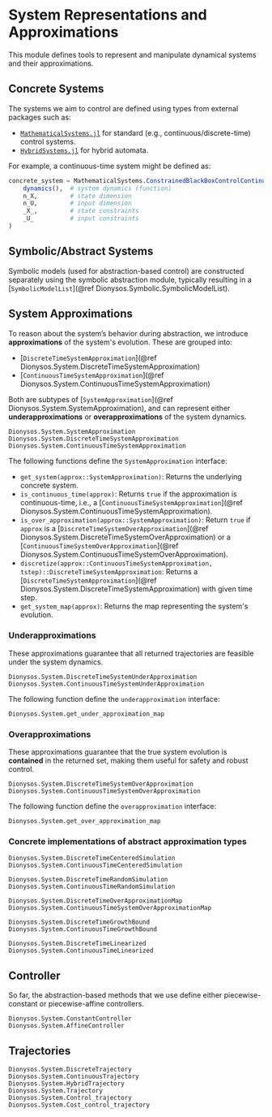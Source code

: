 # System Representations and Approximations

This module defines tools to represent and manipulate dynamical systems and their approximations.

## Concrete Systems

The systems we aim to control are defined using types from external packages such as:

- [`MathematicalSystems.jl`](https://github.com/JuliaReach/MathematicalSystems.jl) for standard (e.g., continuous/discrete-time) control systems.
- [`HybridSystems.jl`](https://github.com/blegat/HybridSystems.jl) for hybrid automata.

For example, a continuous-time system might be defined as:

```julia
concrete_system = MathematicalSystems.ConstrainedBlackBoxControlContinuousSystem(
    dynamics(),  # system dynamics (function)
    n_X,         # state dimension
    n_U,         # input dimension
    _X_,         # state constraints
    _U_          # input constraints
)
```

## Symbolic/Abstract Systems

Symbolic models (used for abstraction-based control) are constructed separately using the symbolic abstraction module, typically resulting in a [`SymbolicModelList`](@ref Dionysos.Symbolic.SymbolicModelList).

## System Approximations

To reason about the system’s behavior during abstraction, we introduce **approximations** of the system's evolution. These are grouped into:

- [`DiscreteTimeSystemApproximation`](@ref Dionysos.System.DiscreteTimeSystemApproximation)
- [`ContinuousTimeSystemApproximation`](@ref Dionysos.System.ContinuousTimeSystemApproximation)

Both are subtypes of [`SystemApproximation`](@ref Dionysos.System.SystemApproximation), and can represent either **underapproximations** or **overapproximations** of the system dynamics.

```@docs
Dionysos.System.SystemApproximation
Dionysos.System.DiscreteTimeSystemApproximation
Dionysos.System.ContinuousTimeSystemApproximation
```

The following functions define the `SystemApproximation` interface:

- `get_system(approx::SystemApproximation)`: Returns the underlying concrete system.
- `is_continuous_time(approx)`: Returns `true` if the approximation is continuous-time, i.e., a [`ContinuousTimeSystemApproximation`](@ref Dionysos.System.ContinuousTimeSystemApproximation).
- `is_over_approximation(approx::SystemApproximation)`: Return `true` if `approx` is a [`DiscreteTimeSystemOverApproximation`](@ref Dionysos.System.DiscreteTimeSystemOverApproximation) or a [`ContinuousTimeSystemOverApproximation`](@ref Dionysos.System.ContinuousTimeSystemOverApproximation).
- `discretize(approx::ContinuousTimeSystemApproximation, tstep)::DiscreteTimeSystemApproximation`: Returns a  [`DiscreteTimeSystemApproximation`](@ref Dionysos.System.DiscreteTimeSystemApproximation) with given time step.
- `get_system_map(approx)`: Returns the map representing the system's evolution.

### Underapproximations

These approximations guarantee that all returned trajectories are feasible under the system dynamics.

```@docs
Dionysos.System.DiscreteTimeSystemUnderApproximation
Dionysos.System.ContinuousTimeSystemUnderApproximation
```

The following function define the `underapproximation` interface:

```@docs
Dionysos.System.get_under_approximation_map
```

### Overapproximations

These approximations guarantee that the true system evolution is **contained** in the returned set, making them useful for safety and robust control.

```@docs
Dionysos.System.DiscreteTimeSystemOverApproximation
Dionysos.System.ContinuousTimeSystemOverApproximation
```

The following function define the `overapproximation` interface:

```@docs
Dionysos.System.get_over_approximation_map
```

### Concrete implementations of abstract approximation types
```@docs
Dionysos.System.DiscreteTimeCenteredSimulation
Dionysos.System.ContinuousTimeCenteredSimulation
```

```@docs
Dionysos.System.DiscreteTimeRandomSimulation
Dionysos.System.ContinuousTimeRandomSimulation
```

```@docs
Dionysos.System.DiscreteTimeOverApproximationMap
Dionysos.System.ContinuousTimeSystemOverApproximationMap
```

```@docs
Dionysos.System.DiscreteTimeGrowthBound
Dionysos.System.ContinuousTimeGrowthBound
```

```@docs
Dionysos.System.DiscreteTimeLinearized
Dionysos.System.ContinuousTimeLinearized
```

## Controller 
So far, the abstraction-based methods that we use define either piecewise-constant or piecewise-affine controllers.

```@docs
Dionysos.System.ConstantController
Dionysos.System.AffineController
```

## Trajectories 
```@docs
Dionysos.System.DiscreteTrajectory
Dionysos.System.ContinuousTrajectory
Dionysos.System.HybridTrajectory
Dionysos.System.Trajectory
Dionysos.System.Control_trajectory
Dionysos.System.Cost_control_trajectory
```